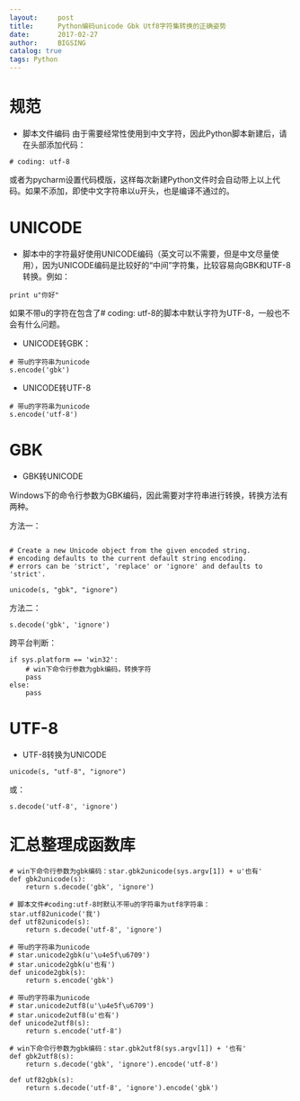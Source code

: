 ```yaml
---
layout:     post
title:      Python编码unicode Gbk Utf8字符集转换的正确姿势
date:       2017-02-27
author:     BIGSING
catalog: true
tags: Python
---
```


# 规范
- 脚本文件编码
由于需要经常性使用到中文字符，因此Python脚本新建后，请在头部添加代码：
```
# coding: utf-8
```
或者为pycharm设置代码模版，这样每次新建Python文件时会自动带上以上代码。如果不添加，即使中文字符串以u开头，也是编译不通过的。

# UNICODE
- 脚本中的字符最好使用UNICODE编码（英文可以不需要，但是中文尽量使用），因为UNICODE编码是比较好的“中间”字符集，比较容易向GBK和UTF-8转换。例如：
```
print u"你好"
```
如果不带u的字符在包含了# coding: utf-8的脚本中默认字符为UTF-8，一般也不会有什么问题。


- UNICODE转GBK：
```
# 带u的字符串为unicode
s.encode('gbk')
```

- UNICODE转UTF-8
```
# 带u的字符串为unicode
s.encode('utf-8')
```

# GBK
- GBK转UNICODE

Windows下的命令行参数为GBK编码，因此需要对字符串进行转换，转换方法有两种。

方法一：

```

# Create a new Unicode object from the given encoded string.
# encoding defaults to the current default string encoding.
# errors can be 'strict', 'replace' or 'ignore' and defaults to 'strict'.

unicode(s, "gbk", "ignore")
```
方法二：
```
s.decode('gbk', 'ignore')
```

跨平台判断：

```
if sys.platform == 'win32':
    # win下命令行参数为gbk编码，转换字符
    pass
else:
    pass
```

# UTF-8
- UTF-8转换为UNICODE
```
unicode(s, "utf-8", "ignore")
```
或：
```
s.decode('utf-8', 'ignore')
```


# 汇总整理成函数库

```
# win下命令行参数为gbk编码：star.gbk2unicode(sys.argv[1]) + u'也有'
def gbk2unicode(s):
    return s.decode('gbk', 'ignore')

# 脚本文件#coding:utf-8时默认不带u的字符串为utf8字符串：star.utf82unicode('我')
def utf82unicode(s):
    return s.decode('utf-8', 'ignore')

# 带u的字符串为unicode
# star.unicode2gbk(u'\u4e5f\u6709')
# star.unicode2gbk(u'也有')
def unicode2gbk(s):
    return s.encode('gbk')

# 带u的字符串为unicode
# star.unicode2utf8(u'\u4e5f\u6709')
# star.unicode2utf8(u'也有')
def unicode2utf8(s):
    return s.encode('utf-8')

# win下命令行参数为gbk编码：star.gbk2utf8(sys.argv[1]) + '也有'
def gbk2utf8(s):
    return s.decode('gbk', 'ignore').encode('utf-8')

def utf82gbk(s):
    return s.decode('utf-8', 'ignore').encode('gbk')

```
